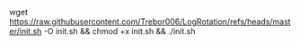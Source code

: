 wget https://raw.githubusercontent.com/Trebor006/LogRotation/refs/heads/master/init.sh -O init.sh && chmod +x init.sh && ./init.sh 